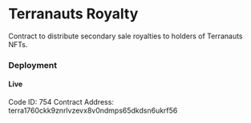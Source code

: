 # Terranauts Royalty

Contract to distribute secondary sale royalties to holders of Terranauts NFTs.

### Deployment

#### Live
Code ID: 754
Contract Address: terra1760ckk9znrlvzevx8v0ndmps65dkdsn6ukrf56
